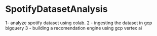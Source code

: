 # SpotifyDatasetAnalysis
1- analyze spotify dataset using colab.
2 - ingesting the dataset in gcp bigquery 
3 - building a recomendation engine using gcp vertex ai
